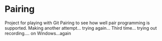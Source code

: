 # Pairing
Project for playing with Git Pairing to see how well pair programming is supported.
Making another attempt... trying again...
Third time... trying out recording.... on Windows...again